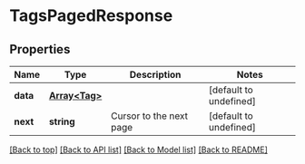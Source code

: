 # TagsPagedResponse

## Properties

|Name | Type | Description | Notes|
|------------ | ------------- | ------------- | -------------|
|**data** | [**Array&lt;Tag&gt;**](Tag.md) |  | [default to undefined]|
|**next** | **string** | Cursor to the next page | [default to undefined]|




[[Back to top]](#) [[Back to API list]](../../README.md#documentation-for-api-endpoints) [[Back to Model list]](../../README.md#documentation-for-models) [[Back to README]](../../README.md)
